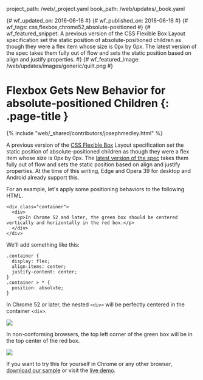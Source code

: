 project_path: /web/_project.yaml
book_path: /web/updates/_book.yaml

{# wf_updated_on: 2016-06-16 #}
{# wf_published_on: 2016-06-16 #}
{# wf_tags: css,flexbox,chrome52,absolute-positioned #}
{# wf_featured_snippet: A previous version of the CSS Flexible Box Layout specification set the static position of absolute-positioned children as though they were a flex item whose size is 0px by 0px. The latest version of the spec takes them fully out of flow and sets the static position based on align and justify properties. #}
{# wf_featured_image: /web/updates/images/generic/quilt.png #}

# Flexbox Gets New Behavior for absolute-positioned Children {: .page-title }

{% include "web/_shared/contributors/josephmedley.html" %}



A previous version of the 
[CSS Flexible Box](https://developer.mozilla.org/en-US/docs/Web/CSS/CSS_Flexible_Box_Layout/Using_flexbox_to_lay_out_web_applications) 
Layout specification set the static position of absolute-positioned children as 
though they were a flex item whose size is 0px by 0px. The
[latest version of the spec](https://drafts.csswg.org/css-flexbox/#abspos-items)
takes them fully out  of flow and sets the static position based on align and
justify properties. At  the time of this writing, Edge and Opera 39 for desktop
and Android already  support this.

For an example, let's apply some positioning behaviors to the following HTML.


    <div class="container">
      <div>
        <p>In Chrome 52 and later, the green box should be centered vertically and horizontally in the red box.</p>
      </div>
    </div>
    

We'll add something like this:


    .container {  
      display: flex;  
      align-items: center;  
      justify-content: center;   
    }  
    .container > * {  
      position: absolute;  
    }
    

In Chrome 52 or later, the nested `<div>` will be perfectly centered in the 
container `<div>`. 

<img src="/web/updates/images/2016/06/absolute-positioned-children/chrome52-behavior.png"/>

In non-conforming browsers, the top left corner of the green box will be in the 
top center of the red box. 

<img src="/web/updates/images/2016/06/absolute-positioned-children/legacy-behavior.png"/>

If you want to try this for yourself in Chrome or any other browser,
[download our sample](https://github.com/GoogleChrome/samples/tree/gh-pages/css-flexbox-abspos)
or visit the [live demo](https://googlechrome.github.io/samples/css-flexbox-abspos/index.html).

